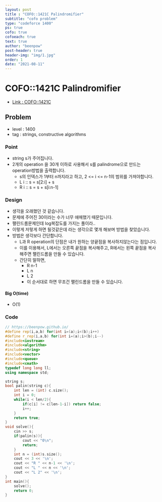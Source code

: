 ```yaml
---
layout: post
title : "COFO::1421C Palindromifier"
subtitle: "cofo problem"
type: "codeforce 1400"
ps: true
cofo: true
cofoeach: true
text: true
author: "beenpow"
post-header: true
header-img: "img/1.jpg"
order: 1
date: "2021-08-11"
---
```

# COFO::1421C Palindromifier
- [Link : COFO::1421C](https://codeforces.com/problemset/problem/1421/C)

## Problem 

- level : 1400
- tag : strings, constructive algorithms

### Point
- string s가 주어집니다.
- 2개의 operation 을 30개 이하로 사용해서 s를 palindrome으로 만드는 operation방법을 출력합니다.
  - s의 인덱스가 1부터 n까지라고 하고, 2 <= i <= n-1의 범위를 가져야합니다.
  - L i :: s = s[2:i] + s
  - R i :: s = s + s[i:n-1]

### Design
- 생각을 오래했던 것 같습니다.
- 문제에 주어진 30이라는 수가 너무 애매했기 때문입니다.
- 팰린드롬문제인데 log복잡도를 가지는 풀이라..
- 이렇게 저렇게 하면 될것같은데 라는 생각으로 몇개 해보며 방법을 찾았습니다.
- 방법은 생각보다 간단합니다.
  - L과 R operation의 단점은 내가 원하는 양끝점을 복사하지않는다는 점입니다.
  - 이를 이용해서, L에서는 오른쪽 끝점을 복사해주고, R에서는 왼쪽 끝점을 복사해주면 팰린드롬을 만들 수 있습니다.
  - 간단히 말하면,
    - R n-1
    - L n
    - L 2 
    - 이 순서대로 하면 무조건 팰린드롬을 만들 수 있습니다.

#### Big O(time)
- O(1)

### Code

```cpp
// https://beenpow.github.io/
#define rep(i,a,b) for(int i=(a);i<(b);i++)
#define r_rep(i,a,b) for(int i=(a);i>(b);i--)
#include<iostream>
#include<algorithm>
#include<string>
#include<vector>
#include<queue>
#include<cmath>
typedef long long ll;
using namespace std;

string s;
bool palin(string c){
    int len = (int) c.size();
    int i = 0;
    while(i < len/2){
        if(c[i] != c[len-1-i]) return false;
        i++;
    }
    return true;
}
void solve(){
    cin >> s;
    if(palin(s)){
        cout << "0\n";
        return;
    }
    int n = (int)s.size();
    cout << 3 << '\n';
    cout << "R " << n-1 << '\n';
    cout << "L " << n << '\n';
    cout << "L 2" << '\n';
}
int main(){
    solve();
    return 0;
}
```
